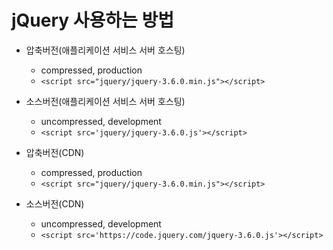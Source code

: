 # jQuery 사용하는 방법
- 압축버전(애플리케이션 서비스 서버 호스팅) 
    - compressed, production
    - ```<script src="jquery/jquery-3.6.0.min.js"></script>```
- 소스버전(애플리케이션 서비스 서버 호스팅)
    - uncompressed, development
    - ```<script src='jquery/jquery-3.6.0.js'></script>```

- 압축버전(CDN)
    - compressed, production 
    - ```<script src="jquery/jquery-3.6.0.min.js"></script>```

- 소스버전(CDN)
    - uncompressed, development
    - ```<script src='https://code.jquery.com/jquery-3.6.0.js'></script>```